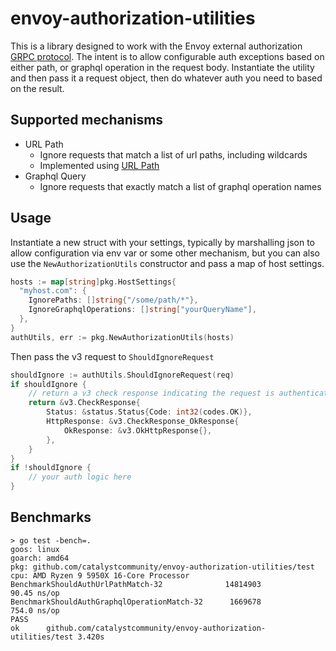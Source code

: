 # envoy-authorization-utilities

This is a library designed to work with the Envoy external authorization [GRPC protocol](https://www.envoyproxy.io/docs/envoy/latest/api-v3/service/auth/v3/external_auth.proto).
The intent is to allow configurable auth exceptions based on either path, or graphql operation in the request body. Instantiate the utility and then pass it a request object, then do whatever auth you need to based on the result.

## Supported mechanisms
* URL Path
  * Ignore requests that match a list of url paths, including wildcards 
  * Implemented using [URL Path](https://github.com/ucarion/urlpath)
* Graphql Query
  * Ignore requests that exactly match a list of graphql operation names

## Usage
Instantiate a new struct with your settings, typically by marshalling json to allow configuration via env var or some other mechanism, but you can also use the `NewAuthorizationUtils` constructor and pass a map of host settings.
```go
hosts := map[string]pkg.HostSettings{
  "myhost.com": {
    IgnorePaths: []string{"/some/path/*"},
    IgnoreGraphqlOperations: []string["yourQueryName"],
  },
}
authUtils, err := pkg.NewAuthorizationUtils(hosts)
```
Then pass the v3 request to `ShouldIgnoreRequest`
```go
shouldIgnore := authUtils.ShouldIgnoreRequest(req)
if shouldIgnore {
    // return a v3 check response indicating the request is authenticated
    return &v3.CheckResponse{
        Status: &status.Status{Code: int32(codes.OK)},
        HttpResponse: &v3.CheckResponse_OkResponse{
            OkResponse: &v3.OkHttpResponse{},
        },
    }
}
if !shouldIgnore {
    // your auth logic here
}
```

## Benchmarks
```shell
> go test -bench=.
goos: linux
goarch: amd64
pkg: github.com/catalystcommunity/envoy-authorization-utilities/test
cpu: AMD Ryzen 9 5950X 16-Core Processor            
BenchmarkShouldAuthUrlPathMatch-32             	14814903	        90.45 ns/op
BenchmarkShouldAuthGraphqlOperationMatch-32    	 1669678	       754.0 ns/op
PASS
ok  	github.com/catalystcommunity/envoy-authorization-utilities/test	3.420s
```